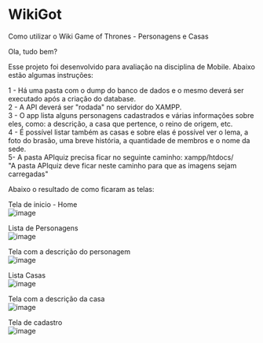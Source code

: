 # WikiGot

Como utilizar o Wiki Game of Thrones - Personagens e Casas 

Ola, tudo bem?

Esse projeto foi desenvolvido para avaliação na disciplina de Mobile. Abaixo estão algumas instruções:

1 - Há uma pasta com o dump do banco de dados e o mesmo deverá ser executado após a criação do database.<br>
2 - A API deverá ser "rodada" no servidor do XAMPP.<br>
3 - O app lista alguns personagens cadastrados e várias informações sobre eles, como: a descrição, a casa que pertence, o reino de origem, etc.<br>
4 - É possível listar também as casas e sobre elas é possível ver o lema, a foto do brasão, uma breve história, a quantidade de membros e o nome da sede.<br> 
5- A pasta APIquiz precisa ficar no seguinte caminho: xampp/htdocs/<br>
"A pasta APIquiz deve ficar neste caminho para que as imagens sejam carregadas"

Abaixo o resultado de como ficaram as telas:

Tela de inicio - Home  <br>
![image](https://user-images.githubusercontent.com/32152265/49734487-98cbe680-fc6b-11e8-91a3-8fc6134aaddb.png)

Lista de Personagens  <br>
![image](https://user-images.githubusercontent.com/32152265/49734811-a635a080-fc6c-11e8-9e9c-dbf98792bbdb.png)

Tela com a descrição do personagem  <br>
![image](https://user-images.githubusercontent.com/32152265/49734832-b3eb2600-fc6c-11e8-835f-41e6374aeca7.png)

Lista Casas  <br>
![image](https://user-images.githubusercontent.com/32152265/49734875-cf563100-fc6c-11e8-93ac-15ee795b2a87.png)

Tela com a descrição da casa <br>
![image](https://user-images.githubusercontent.com/32152265/49735166-9c606d00-fc6d-11e8-9234-475fd76e2ced.png)

Tela de cadastro <br>
![image](https://user-images.githubusercontent.com/32152265/49734619-fceeaa80-fc6b-11e8-9e21-4f14ab4d1c68.png)
